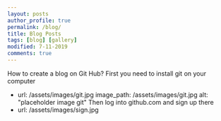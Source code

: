 ```yaml
---
layout: posts
author_profile: true
permalink: /blog/
title: Blog Posts
tags: [blog] [gallery]
modified: 7-11-2019
comments: true
---
```

How to create a blog on Git Hub?
First you need to install git on your computer
- url: /assets/images/git.jpg
    image_path: /assets/images/git.jpg
    alt: "placeholder image git"
Then log into github.com and sign up there
- url: /assets/images/sign.jpg